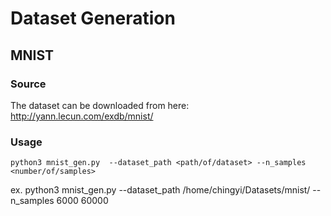 # Dataset Generation
## MNIST
### Source
The dataset can be downloaded from here: http://yann.lecun.com/exdb/mnist/

### Usage
```
python3 mnist_gen.py  --dataset_path <path/of/dataset> --n_samples <number/of/samples>
```
ex. python3 mnist_gen.py  --dataset_path /home/chingyi/Datasets/mnist/ --n_samples 6000 60000
